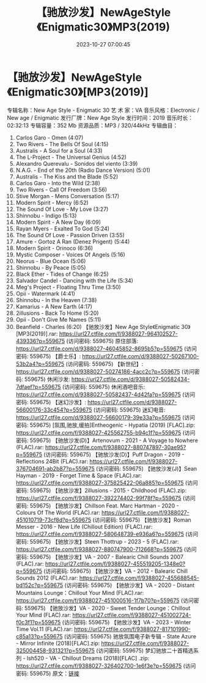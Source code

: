 ﻿---
title: 【驰放沙发】NewAgeStyle《Enigmatic30》MP3(2019)
date: 2023-10-27 07:00:45
categories: 古典音乐、新世纪、纯音雅乐
tags: 纯音雅乐
---
# 【驰放沙发】NewAgeStyle《Enigmatic30》[MP3(2019)]

专辑名称：New Age Style - Enigmatic 30
艺 术 家：VA
音乐风格：Electronic / New age / Enigmatic
发行厂牌：New Age Style
发行时间：2019
音乐时长：02:32:13
专辑容量：352 Mb
资源品质：MP3 / 320/44kHz
专辑曲目：
01. Carlos Garo - Omen (4:07)
02. Two Rivers - The Bells Of Soul (4:15)
03. Australis - A Soul for a Soul (4:33)
04. The L-Project - The Universal Genius (4:52)
05. Alexandro Querevalu - Sonidos del viento (3:39)
06. N.A.G. - End of the 20th (Radio Dance Version) (5:01)
07. Australis - The Kiss and the Blade (5:52)
08. Carlos Garo - Into the Wild (2:38)
09. Two Rivers - Call Of Freedom (3:56)
10. Stive Morgan - Mens Conversation (5:17)
11. Modern Spirit - Mercy (6:52)
12. The Sound Of Love - My Love (3:27)
13. Shinnobu - Indigo (5:13)
14. Modern Spirit - A New Day (6:09)
15. Rayan Myers - Exalted To God (5:24)
16. The Sound Of Love - Passion Driven (3:55)
17. Amure - Gortoz A Ran (Denez Prigent) (5:44)
18. Modern Spirit - Orinoco (6:36)
19. Mystic Composer - Voices Of Angels (5:16)
20. Neorus - Blue Ocean (5:06)
21. Shinnobu - By Peace (5:05)
22. Black Ether - Tides of Change (6:25)
23. Salvador Candel - Dancing with the Life (5:34)
24. Meg's Project - Floating Thru Time (3:50)
25. Opii - Watermark (4:41)
26. Shinnobu - In the Heaven (7:38)
27. Kamarius - A New Earth (4:17)
28. 2illusions - Back To Home (5:20)
29. Opii - Don't Give Me Names (5:11)
30. Beanfield - Charles (6:20)
【驰放沙发】New Age Style《Enigmatic 30》[MP3(2019)].rar: https://url27.ctfile.com/f/9388027-964102527-439336?p=559675
(访问密码: 559675)
原住部落: https://url27.ctfile.com/d/9388027-46045852-8695b5?p=559675
(访问密码: 559675)
【爵士乐】: https://url27.ctfile.com/d/9388027-50267100-53b2a4?p=559675
(访问密码: 559675)
【新世纪】: https://url27.ctfile.com/d/9388027-50274186-4acc2c?p=559675
(访问密码: 559675)
休闲沙发: https://url27.ctfile.com/d/9388027-50582434-7dfaef?p=559675
(访问密码: 559675)
休闲酒吧音乐: https://url27.ctfile.com/d/9388027-50582437-4d42fa?p=559675
(访问密码: 559675)
【迷幻沙发】: https://url27.ctfile.com/d/9388027-56600176-33c454?p=559675
(访问密码: 559675)
迷幻电音: https://url27.ctfile.com/d/9388027-56600179-39e33a?p=559675
(访问密码: 559675)
[氛围,驰放,缓拍]Entheogenic - Hypatia (2019) [FLAC].zip: https://url27.ctfile.com/f/9388027-425562755-b94c1f?p=559675
(访问密码: 559675)
【驰放沙发(D)】Artenovum - 2021 - A Voyage to Nowhere (FLAC).rar:
https://url27.ctfile.com/f/9388027-880747897-30ae95?p=559675
(访问密码: 559675)
【驰放沙发(D)】Puff Dragon - 2019 - Reflections 24Bit (FLAC).rar:
https://url27.ctfile.com/f/9388027-376704691-ab2b87?p=559675
(访问密码: 559675)
【驰放沙发(J)】Sean Hayman - 2019 - Forget Time & Space
(FLAC).rar: https://url27.ctfile.com/f/9388027-375825422-06a885?p=559675
(访问密码: 559675)
【驰放沙发】2illusions - 2015 - Childhood (FLAC).zip: https://url27.ctfile.com/f/9388027-392274402-99f78f?p=559675
(访问密码: 559675)
【驰放沙发】Chillson Feat. Marc Hartman - 2020 - Colours Of The World
(FLAC).rar: https://url27.ctfile.com/f/9388027-451010719-73cf8d?p=559675
(访问密码: 559675)
【驰放沙发】Roman Messer - 2016 - New Life (Chillout Edition)
(FLAC).rar: https://url27.ctfile.com/f/9388027-580648739-e936a6?p=559675
(访问密码: 559675)
【驰放沙发】Steen Thottrup - 2023 - 5 (FLAC).rar: https://url27.ctfile.com/f/9388027-880747900-712668?p=559675
(访问密码: 559675)
【驰放沙发】VA - 2007 - Balearic Chill Sounds 2007 (FLAC).rar:
https://url27.ctfile.com/f/9388027-455519205-1348e0?p=559675
(访问密码: 559675)
【驰放沙发】VA - 2012 - Balearic Chill Sounds 2012 (FLAC).rar:
https://url27.ctfile.com/f/9388027-455688545-bd152c?p=559675
(访问密码: 559675)
【驰放沙发】VA - 2020 - Distant Mountains Lounge：Chillout Your Mind
(FLAC).rar: https://url27.ctfile.com/f/9388027-451000516-1f7b70?p=559675
(访问密码: 559675)
【驰放沙发】VA - 2020 - Sweet Tender Lounge：Chillout Your Mind
(FLAC).rar: https://url27.ctfile.com/f/9388027-451002724-f0c3f1?p=559675
(访问密码: 559675)
【驰放沙发】VA - 2023 - Winter Time Vol.11 (FLAC).rar: https://url27.ctfile.com/f/9388027-817101990-c85a13?p=559675
(访问密码: 559675)
驰放氛围电子新专辑 - State Azure - Mirror Infinite (2018)[FLAC].zip:
https://url27.ctfile.com/f/9388027-325004458-931321?p=559675
(访问密码: 559675)
梦幻驰放二十首精选系列 - lsh520 - VA - Chillout Dreams (2018)[FLAC] .zip:
https://url27.ctfile.com/f/9388027-326402700-1e6f3e?p=559675
(访问密码: 559675)
原文：[链接](https://blog.sina.com.cn/s/blog_1647c7e76010313mj.html)